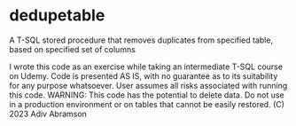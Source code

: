 # dedupetable
A T-SQL stored procedure that removes duplicates from specified table, based on specified set of columns

I wrote this code as an exercise while taking an intermediate T-SQL course on Udemy. Code is presented AS IS, with no guarantee as to its suitability for any purpose whatsoever. User assumes all risks associated with running this code. 
WARNING: This code has the potential to delete data. Do not use in a production environment or on tables that cannot be easily restored.
(C) 2023 Adiv Abramson
